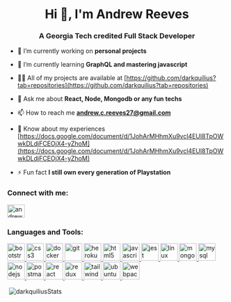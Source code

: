 <h1 align="center">Hi 👋, I'm Andrew Reeves</h1>
<h3 align="center">A Georgia Tech credited Full Stack Developer</h3>

- 🔭 I’m currently working on **personal projects**

- 🌱 I’m currently learning **GraphQL and mastering javascript**

- 👨‍💻 All of my projects are available at [https://github.com/darkquilius?tab=repositories](https://github.com/darkquilius?tab=repositories)

- 💬 Ask me about **React, Node, Mongodb or any fun techs**

- 📫 How to reach me **andrew.c.reeves27@gmail.com**

- 📄 Know about my experiences [https://docs.google.com/document/d/1JohArMHhmXu9vcl4EUl8TpOWwkDLdjFCEOjX4-yZhoM](https://docs.google.com/document/d/1JohArMHhmXu9vcl4EUl8TpOWwkDLdjFCEOjX4-yZhoM)

- ⚡ Fun fact **I still own every generation of Playstation**

<h3 align="left">Connect with me:</h3>
<p align="left">
<a href="https://linkedin.com/in/andrew-reeves-web-dev" target="blank"><img align="center" src="https://cdn.jsdelivr.net/npm/simple-icons@3.0.1/icons/linkedin.svg" alt="andrew-reeves-web-dev" height="30" width="40" /></a>
</p>

<h3 align="left">Languages and Tools:</h3>
<p align="left"> <a href="https://getbootstrap.com" target="_blank"> <img src="https://cdn.jsdelivr.net/gh/konpa/devicon@v2.8.2/icons/bootstrap.svg" alt="bootstrap" width="40" height="40"/> </a> <a href="https://www.w3schools.com/css/" target="_blank"> <img src="https://cdn.jsdelivr.net/npm/simple-icons@3.13.0/icons/css3.svg" alt="css3" width="40" height="40"/> </a> <a href="https://www.docker.com/" target="_blank"> <img src="https://cdn.jsdelivr.net/npm/simple-icons@3.13.0/icons/docker.svg" alt="docker" width="40" height="40"/> </a> <a href="https://git-scm.com/" target="_blank"> <img src="https://www.vectorlogo.zone/logos/git-scm/git-scm-icon.svg" alt="git" width="40" height="40"/> </a> <a href="https://heroku.com" target="_blank"> <img src="https://www.vectorlogo.zone/logos/heroku/heroku-icon.svg" alt="heroku" width="40" height="40"/> </a> <a href="https://www.w3.org/html/" target="_blank"> <img src="https://cdn.jsdelivr.net/npm/simple-icons@3.13.0/icons/html5.svg" alt="html5" width="40" height="40"/> </a> <a href="https://developer.mozilla.org/en-US/docs/Web/JavaScript" target="_blank"> <img src="https://cdn.jsdelivr.net/npm/simple-icons@3.13.0/icons/javascript.svg" alt="javascript" width="40" height="40"/> </a> <a href="https://jestjs.io" target="_blank"> <img src="https://cdn.jsdelivr.net/npm/simple-icons@3.13.0/icons/jest.svg" alt="jest" width="40" height="40"/> </a> <a href="https://www.linux.org/" target="_blank"> <img src="https://cdn.jsdelivr.net/npm/simple-icons@3.13.0/icons/linux.svg" alt="linux" width="40" height="40"/> </a> <a href="https://www.mongodb.com/" target="_blank"> <img src="https://cdn.jsdelivr.net/npm/simple-icons@3.13.0/icons/mongodb.svg" alt="mongodb" width="40" height="40"/> </a> <a href="https://www.mysql.com/" target="_blank"> <img src="https://cdn.jsdelivr.net/npm/simple-icons@3.13.0/icons/mysql.svg" alt="mysql" width="40" height="40"/> </a> <a href="https://nodejs.org" target="_blank"> <img src="https://cdn.jsdelivr.net/npm/simple-icons@3.13.0/icons/node-dot-js.svg" alt="nodejs" width="40" height="40"/> </a> <a href="https://postman.com" target="_blank"> <img src="https://cdn.jsdelivr.net/npm/simple-icons@3.13.0/icons/postman.svg" alt="postman" width="40" height="40"/> </a> <a href="https://reactjs.org/" target="_blank"> <img src="https://cdn.jsdelivr.net/npm/simple-icons@3.13.0/icons/react.svg" alt="react" width="40" height="40"/> </a> <a href="https://redux.js.org" target="_blank"> <img src="https://cdn.jsdelivr.net/npm/simple-icons@3.13.0/icons/redux.svg" alt="redux" width="40" height="40"/> </a> <a href="https://tailwindcss.com/" target="_blank"> <img src="https://cdn.jsdelivr.net/npm/simple-icons@3.13.0/icons/tailwindcss.svg" alt="tailwind" width="40" height="40"/> </a> <a href="https://ubuntu.com" target="_blank"> <img src="https://cdn.jsdelivr.net/npm/simple-icons@3.13.0/icons/ubuntu.svg" alt="ubuntu" width="40" height="40"/> </a> <a href="https://webpack.js.org" target="_blank"> <img src="https://cdn.jsdelivr.net/npm/simple-icons@3.13.0/icons/webpack.svg" alt="webpack" width="40" height="40"/> </a> </p>


<p>&nbsp;<img align="center" src="https://github-readme-stats.vercel.app/api?username=darkquilius&show_icons=true" alt="darkquiliusStats" /></p>
